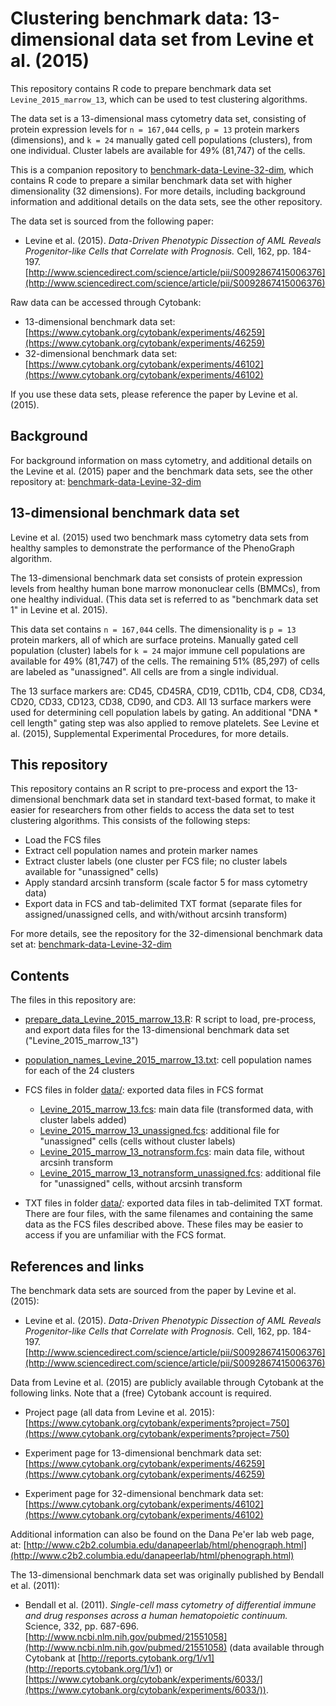 Clustering benchmark data: 13-dimensional data set from Levine et al. (2015)
============================================================================

This repository contains R code to prepare benchmark data set `Levine_2015_marrow_13`, which can be used to test clustering algorithms.

The data set is a 13-dimensional mass cytometry data set, consisting of protein expression levels for `n = 167,044` cells, `p = 13` protein markers (dimensions), and `k = 24` manually gated cell populations (clusters), from one individual. Cluster labels are available for 49% (81,747) of the cells.

This is a companion repository to [benchmark-data-Levine-32-dim](https://github.com/lmweber/benchmark-data-Levine-32-dim), which contains R code to prepare a similar benchmark data set with higher dimensionality (32 dimensions). For more details, including background information and additional details on the data sets, see the other repository.

The data set is sourced from the following paper:

- Levine et al. (2015). *Data-Driven Phenotypic Dissection of AML Reveals Progenitor-like Cells that Correlate with Prognosis.* Cell, 162, pp. 184-197. [http://www.sciencedirect.com/science/article/pii/S0092867415006376](http://www.sciencedirect.com/science/article/pii/S0092867415006376)

Raw data can be accessed through Cytobank:

- 13-dimensional benchmark data set: [https://www.cytobank.org/cytobank/experiments/46259](https://www.cytobank.org/cytobank/experiments/46259)
- 32-dimensional benchmark data set: [https://www.cytobank.org/cytobank/experiments/46102](https://www.cytobank.org/cytobank/experiments/46102)

If you use these data sets, please reference the paper by Levine et al. (2015).




## Background

For background information on mass cytometry, and additional details on the Levine et al. (2015) paper and the benchmark data sets, see the other repository at: [benchmark-data-Levine-32-dim](https://github.com/lmweber/benchmark-data-Levine-32-dim)




## 13-dimensional benchmark data set

Levine et al. (2015) used two benchmark mass cytometry data sets from healthy samples to demonstrate the performance of the PhenoGraph algorithm.

The 13-dimensional benchmark data set consists of protein expression levels from healthy human bone marrow mononuclear cells (BMMCs), from one healthy individual. (This data set is referred to as "benchmark data set 1" in Levine et al. 2015).

This data set contains `n = 167,044` cells. The dimensionality is `p = 13` protein markers, all of which are surface proteins. Manually gated cell population (cluster) labels for `k = 24` major immune cell populations are available for 49% (81,747) of the cells. The remaining 51% (85,297) of cells are labeled as "unassigned". All cells are from a single individual.

The 13 surface markers are: CD45, CD45RA, CD19, CD11b, CD4, CD8, CD34, CD20, CD33, CD123, CD38, CD90, and CD3. All 13 surface markers were used for determining cell population labels by gating. An additional "DNA * cell length" gating step was also applied to remove platelets. See Levine et al. (2015), Supplemental Experimental Procedures, for more details.




## This repository

This repository contains an R script to pre-process and export the 13-dimensional benchmark data set in standard text-based format, to make it easier for researchers from other fields to access the data set to test clustering algorithms. This consists of the following steps:

- Load the FCS files
- Extract cell population names and protein marker names
- Extract cluster labels (one cluster per FCS file; no cluster labels available for "unassigned" cells)
- Apply standard arcsinh transform (scale factor 5 for mass cytometry data)
- Export data in FCS and tab-delimited TXT format (separate files for assigned/unassigned cells, and with/without arcsinh transform)

For more details, see the repository for the 32-dimensional benchmark data set at: [benchmark-data-Levine-32-dim](https://github.com/lmweber/benchmark-data-Levine-32-dim)




## Contents

The files in this repository are:

- [prepare_data_Levine_2015_marrow_13.R](prepare_data_Levine_2015_marrow_13): R script to load, pre-process, and export data files for the 13-dimensional benchmark data set ("Levine_2015_marrow_13")

- [population_names_Levine_2015_marrow_13.txt](data/population_names_Levine_2015_marrow_13.txt): cell population names for each of the 24 clusters

- FCS files in folder [data/](data/): exported data files in FCS format
    - [Levine_2015_marrow_13.fcs](data/Levine_2015_marrow_13.fcs): main data file (transformed data, with cluster labels added)
    - [Levine_2015_marrow_13_unassigned.fcs](data/Levine_2015_marrow_13_unassigned.fcs): additional file for "unassigned" cells (cells without cluster labels)
    - [Levine_2015_marrow_13_notransform.fcs](data/Levine_2015_marrow_13_notransform.fcs): main data file, without arcsinh transform
    - [Levine_2015_marrow_13_notransform_unassigned.fcs](data/Levine_2015_marrow_13_notransform_unassigned.fcs): additional file for "unassigned" cells, without arcsinh transform

- TXT files in folder [data/](data/): exported data files in tab-delimited TXT format. There are four files, with the same filenames and containing the same data as the FCS files described above. These files may be easier to access if you are unfamiliar with the FCS format.




## References and links

The benchmark data sets are sourced from the paper by Levine et al. (2015):

- Levine et al. (2015). *Data-Driven Phenotypic Dissection of AML Reveals Progenitor-like Cells that Correlate with Prognosis.* Cell, 162, pp. 184-197. [http://www.sciencedirect.com/science/article/pii/S0092867415006376](http://www.sciencedirect.com/science/article/pii/S0092867415006376)


Data from Levine et al. (2015) are publicly available through Cytobank at the following links. Note that a (free) Cytobank account is required.

- Project page (all data from Levine et al. 2015): [https://www.cytobank.org/cytobank/experiments?project=750](https://www.cytobank.org/cytobank/experiments?project=750)

- Experiment page for 13-dimensional benchmark data set: [https://www.cytobank.org/cytobank/experiments/46259](https://www.cytobank.org/cytobank/experiments/46259)

- Experiment page for 32-dimensional benchmark data set: [https://www.cytobank.org/cytobank/experiments/46102](https://www.cytobank.org/cytobank/experiments/46102)


Additional information can also be found on the Dana Pe'er lab web page, at: [http://www.c2b2.columbia.edu/danapeerlab/html/phenograph.html](http://www.c2b2.columbia.edu/danapeerlab/html/phenograph.html)


The 13-dimensional benchmark data set was originally published by Bendall et al. (2011):

- Bendall et al. (2011). *Single-cell mass cytometry of differential immune and drug responses across a human hematopoietic continuum.* Science, 332, pp. 687-696. [http://www.ncbi.nlm.nih.gov/pubmed/21551058](http://www.ncbi.nlm.nih.gov/pubmed/21551058) (data available through Cytobank at [http://reports.cytobank.org/1/v1](http://reports.cytobank.org/1/v1) or [https://www.cytobank.org/cytobank/experiments/6033/](https://www.cytobank.org/cytobank/experiments/6033/)).


